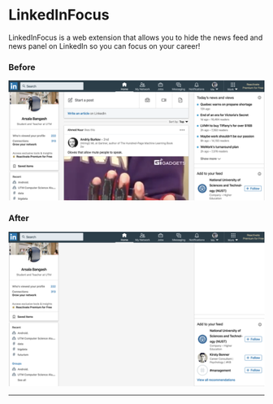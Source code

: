 # LinkedInFocus
LinkedInFocus is a web extension that allows you to hide the news feed and news panel on LinkedIn so you can focus on your career!

### Before 
![Before](before.png)

### After 
![After](after.png)

***
